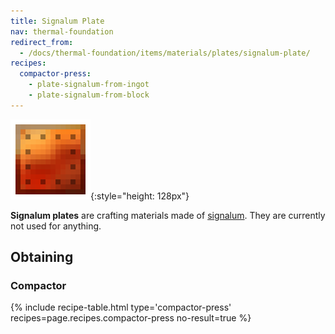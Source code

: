 ```yaml
---
title: Signalum Plate
nav: thermal-foundation
redirect_from:
  - /docs/thermal-foundation/items/materials/plates/signalum-plate/
recipes:
  compactor-press:
    - plate-signalum-from-ingot
    - plate-signalum-from-block
---
```


![Signalum plate](/assets/images/thermal-foundation/plate-signalum.png){:style="height: 128px"}


**Signalum plates** are crafting materials made of
[signalum](/docs/signalum-ingot/). They are currently not used for anything.


Obtaining
---------

### Compactor
{% include recipe-table.html type='compactor-press' recipes=page.recipes.compactor-press no-result=true %}
